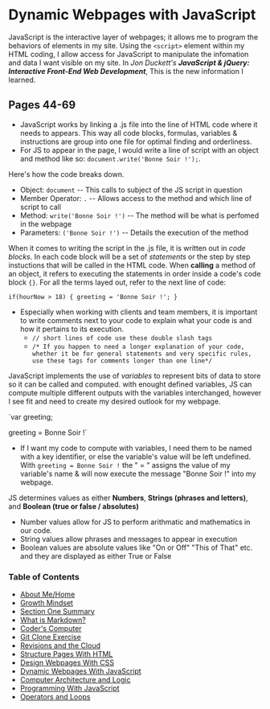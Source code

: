 #  Dynamic Webpages with JavaScript

JavaScript is the interactive layer of webpages; it allows me to program the behaviors of elements in my site. Using the `<script>` element within my HTML coding, I allow access for JavaScript to manipulate the infomation and data I want visible on my site. In *Jon Duckett's* ***JavaScript & jQuery: Interactive Front-End Web Development***, This is the new information I learned.

## Pages 44-69
+ JavaScript works by linking a .js file into the line of HTML code where it needs to appears. This way all code blocks, formulas, variables & instructions are group into one file for optimal finding and orderliness.
+ For JS to appear in the page, I would write a line of script with an object and method like so:
`document.write('Bonne Soir !');`. 

Here's how the code breaks down.
  + Object: `document` -- This calls to subject of the JS script in question
  + Member Operator: `.` -- Allows access to the method and which line of script to call
  + Method: `write('Bonne Soir !')` -- The method will be what is perfomed in the webpage
  + Parameters: `('Bonne Soir !')` -- Details the execution of the method

When it comes to writing the script in the .js file, it is written out in *code blocks*. In each code block will be a set of *statements* or the step by step instuctions that will be called in the HTML code. When **calling** a method of an object, it refers to executing the statements in order inside a code's code block `{}`. For all the terms layed out, refer to the next line of code:

`if(hourNow > 18) {
  greeting = 'Bonne Soir !';
}`

+ Especially when working with clients and team members, it is important to write comments next to your code to explain what your code is and how it pertains to its execution.
  + `// short lines of code use these double slash tags`
  + `/* If you happen to need a longer explanation of your code, whether it be for general statements and very specific rules, use these tags for comments longer than one line*/`

JavaScript implements the use of *variables* to represent bits of data to store so it can be called and computed. with enought defined variables, JS can compute multiple different outputs with the variables interchanged, however I see fit and need to create my desired outlook for my webpage.

`var greeting;

greeting = Bonne Soir !`

+ If I want my code to compute with variables, I need them to be named with a key identifier, or else the variable's value will be left undefined. With `greeting = Bonne Soir !` the " = " assigns the value of my variable's name & will now execute the message "Bonne Soir !" into my webpage.

JS determines values as either **Numbers**, **Strings (phrases and letters)**, and **Boolean (true or false / absolutes)**
+ Number values allow for JS to perform arithmatic and mathematics in our code.
+ String values allow phrases and messages to appear in execution
+ Boolean values are absolute values like "On or Off" "This of That" etc. and they are displayed as either True or False 

### Table of Contents
- [About Me/Home](README.md)
- [Growth Mindset](/GROWTH_MINDSET.md)
- [Section One Summary](/SectionOne.md)
- [What is Markdown?](/LEARNING_MARKDOWN.md)
- [Coder's Computer](CODERS_COMPUTER.md)
- [Git Clone Exercise](GIT_CLONE.md)
- [Revisions and the Cloud](REVISIONS_AND_THE_CLOUD.md)
- [Structure Pages With HTML](STRUCTURE_PAGES_WITH_HTML.md)
- [Design Webpages With CSS](DESIGN_WEBPAGES_WITH_CSS.md)
- [Dynamic Webpages With JavaScript](DYNAMIC_WEBPAGES_WITH_JAVASCRIPT.md)
- [Computer Architecture and Logic](COMPUTER_ARCHITECTURE_AND_LOGIC.md)
- [Programming With JavaScript](PROGRAMMING_WITH_JAVASCRIPT.md)
- [Operators and Loops](OPERATORS_AND_LOOPS.md)
